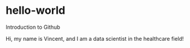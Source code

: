 # hello-world
Introduction to Github

Hi, my name is Vincent, and I am a data scientist in the healthcare field!
